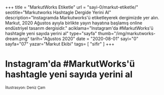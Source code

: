 +++
title = "MarkutWorks Etiketle"
url = "sayi-0/markut-etiketle/"
seotitle="Markutworks Hashtagle Dergide Yerini Al"
description="Instagramda Markutworks'ü etiketleyerek dergimizde yer alın. Markut, 2020 Ağustos ayıyla birlikte yayın hayatına başlamış online endüstriyel tasarım dergisidir."
aciklama="Instagram'da #MarkutWorks'ü hashtagle yeni sayıda yerini al"
type="sayfa"
thumb="/img/markutworks-dream.png"
tarih="Ağustos 2020"
date = "2020-08-01"
sayi="0"
sayfa="07"
yazar="Markut Ekibi"
tags= [
    "sifir"
]
+++
<a href="/sayi-0/son/ " id="next"></a>
<div class="container text-center">
<h1>Instagram'da #MarkutWorks'ü hashtagle yeni sayıda yerini al</h1>
<img class="img-fluid" src="/img/markutworks-dream.png" alt=""><br>
<small>İllustrasyon: Deniz Çam</small>
</div>
